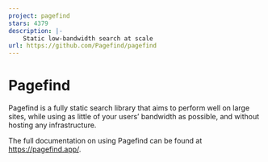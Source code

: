 ```yaml
---
project: pagefind
stars: 4379
description: |-
    Static low-bandwidth search at scale
url: https://github.com/Pagefind/pagefind
---
```


# Pagefind

Pagefind is a fully static search library that aims to perform well on large sites, while using as little of your users’ bandwidth as possible, and without hosting any infrastructure.

The full documentation on using Pagefind can be found at https://pagefind.app/.

